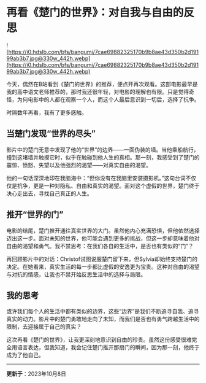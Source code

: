 # 再看《楚门的世界》：对自我与自由的反思

![https://i0.hdslb.com/bfs/bangumi/7cae69882325170b9b8ae43d350b2d19199ab3b7.jpg@330w_442h.webp](https://i0.hdslb.com/bfs/bangumi/7cae69882325170b9b8ae43d350b2d19199ab3b7.jpg@330w_442h.webp)

今天，偶然在B站看到《楚门的世界》的推荐，便点开再次观看。这部电影最早是我的高中语文老师推荐的，那时我还很年轻，对电影的理解也有限。只是觉得奇怪，为何电影中的人都在观察一个人，而这个人最后意识到一切后，选择了抗争。

时隔数年再看，我有了更多感触。

## 当楚门发现“世界的尽头”

影片中的楚门无意中发现了他的“世界”的边界——一面伪装的墙。当他乘船航行，撞到这堵墙并触摸它时，似乎在触碰到他人生的真相。那一刻，我感受到了楚门的震惊、愤怒、失望以及他强烈的渴望——对真实自由的渴望。

他的一句话深深地印在我脑海中：“但你没有在我脑里安装摄影机。”这句台词不仅仅是抗争，更是一种对隐私、自由和真实的渴望。面对这个虚假的世界，楚门终于决心走出去，寻找自己真正的人生。

## 推开“世界的门”

电影的结尾，楚门推开通往真实世界的大门。虽然他内心充满恐惧，但他依然选择迈出这一步。面对未知的世界，他可能会遇到更多的挑战，但这一步却意味着他对自由的渴望和勇气。我不禁思考：在我们各自的生活中，是否也有类似的“门”？

再回顾影片中的对话：Christof试图说服楚门留下来，但Sylvia却始终支持楚门的决定。在她看来，真实生活的每一步都比虚假的安逸更为宝贵。这种对自由的渴望与对抗的情感，让我也不禁开始反思生活中的选择与局限。

## 我的思考

或许我们每个人的生活中都有类似的边界，这些“边界”是我们不断追寻自我、追寻真实的动力。影片中的楚门勇敢地走向了未知，而我们是否也有勇气跨越生活中的限制，去迎接属于自己的真实？

这次再看《楚门的世界》，让我更深刻地意识到自由的珍贵。虽然这份感受很难完全用语言表达，但我知道，我会记住楚门推开那扇门的瞬间，因为那一刻，他终于成为了他自己。

---
**更新于**：2023年10月8日 